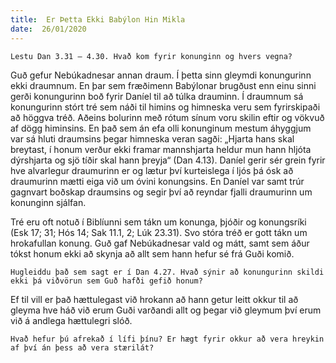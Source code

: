 ```yaml
---
title:  Er Þetta Ekki Babýlon Hin Mikla
date:  26/01/2020
---
```


`Lestu Dan 3.31 – 4.30. Hvað kom fyrir konunginn og hvers vegna?`

Guð gefur Nebúkadnesar annan draum. Í þetta sinn gleymdi konungurinn ekki draumnum. En þar sem fræðimenn Babýlonar brugðust enn einu sinni gerði konungurinn boð fyrir Daníel til að túlka drauminn. Í draumnum sá konungurinn stórt tré sem náði til himins og himneska veru sem fyrirskipaði að höggva tréð. Aðeins bolurinn með rótum sínum voru skilin eftir og vökvuð af dögg himinsins. En það sem án efa olli konunginum mestum áhyggjum var sá hluti draumsins þegar himneska veran sagði: „Hjarta hans skal breytast, í honum verður ekki framar mannshjarta heldur mun hann hljóta dýrshjarta og sjö tíðir skal hann þreyja“ (Dan 4.13). Daníel gerir sér grein fyrir hve alvarlegur draumurinn er og lætur því kurteislega í ljós þá ósk að draumurinn mætti eiga við um óvini konungsins. En Daníel var samt trúr gagnvart boðskap draumsins og segir því að reyndar fjalli draumurinn um konunginn sjálfan.

Tré eru oft notuð í Biblíunni sem tákn um konunga, þjóðir og konungsríki (Esk 17; 31; Hós 14; Sak 11.1, 2; Lúk 23.31). Svo stóra tréð er gott tákn um hrokafullan konung. Guð gaf Nebúkadnesar vald og mátt, samt sem áður tókst honum ekki að skynja að allt sem hann hefur sé frá Guði komið.

`Hugleiddu það sem sagt er í Dan 4.27. Hvað sýnir að konungurinn skildi ekki þá viðvörun sem Guð hafði gefið honum?`

Ef til vill er það hættulegast við hrokann að hann getur leitt okkur til að gleyma hve háð við erum Guði varðandi allt og þegar við gleymum því erum við á andlega hættulegri slóð.

`Hvað hefur þú afrekað í lífi þínu? Er hægt fyrir okkur að vera hreykin af því án þess að vera stærilát?`